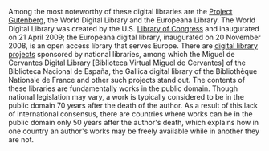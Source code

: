 Among the most noteworthy of these digital libraries are the [Project Gutenberg](https://www.sciencedirect.com/topics/computer-science/project-gutenberg "Learn more about Project Gutenberg from ScienceDirect's AI-generated Topic Pages"), the World Digital Library and the Europeana Library. The World Digital Library was created by the U.S. [Library of Congress](https://www.sciencedirect.com/topics/computer-science/library-of-congress "Learn more about Library of Congress from ScienceDirect's AI-generated Topic Pages") and inaugurated on 21 April 2009; the Europeana digital library, inaugurated on 20 November 2008, is an open access library that serves Europe. There are [digital library projects](https://www.sciencedirect.com/topics/computer-science/digital-library-project "Learn more about digital library projects from ScienceDirect's AI-generated Topic Pages") sponsored by national libraries, among which the Miguel de Cervantes Digital Library [Biblioteca Virtual Miguel de Cervantes] of the Biblioteca Nacional de España, the Gallica digital library of the Bibliothèque Nationale de France and other such projects stand out. The contents of these libraries are fundamentally works in the public domain. Though national legislation may vary, a work is typically considered to be in the public domain 70 years after the death of the author. As a result of this lack of international consensus, there are countries where works can be in the public domain only 50 years after the author's death, which explains how in one country an author's works may be freely available while in another they are not.